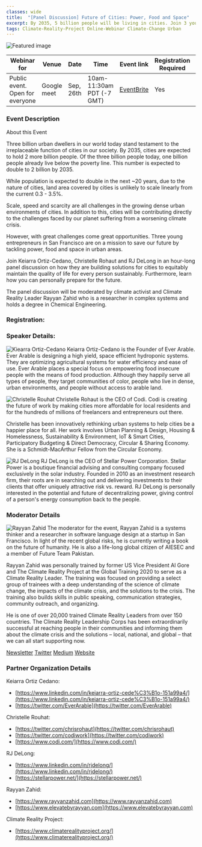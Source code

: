 ```yaml
---
classes: wide
title:  "[Panel Discussion] Future of Cities: Power, Food and Space"
excerpt: By 2035, 5 billion people will be living in cities. Join 3 young entrepreneurs from San Francisco as they discuss the green future of cities.
tags: Climate-Reality-Project Online-Webinar Climate-Change Urban
---
```


![Featured image](/assets/images/webinar/climate-reality-project/FutureOfCities.jpg)

| Webinar for               | Venue       | Date      | Time         | Event link                                                                                                                  | Registration Required | Moderator     | 
|---------------------------|-------------|-----------|--------------|-----------------------------------------------------------------------------------------------------------------------------|-----------------------|---------------| 
| Public event. Open for everyone | Google meet | Sep, 26th | 10am-11:30am PDT (-7 GMT) | [EventBrite](https://www.eventbrite.com/e/future-of-cities-power-food-and-spaces-panel-discussion-tickets-122467440411) | Yes                   | Rayyan Zahid | 


### Event Description
 About this Event

Three billion urban dwellers in our world today stand testament to the irreplaceable function of cities in our society. By 2035, cities are expected to hold 2 more billion people. Of the three billion people today, one billion people already live below the poverty line. This number is expected to double to 2 billion by 2035.

While population is expected to double in the next ~20 years, due to the nature of cities, land area covered by cities is unlikely to scale linearly from the current 0.3 - 3.5%.

Scale, speed and scarcity are all challenges in the growing dense urban environments of cities. In addition to this, cities will be contributing directly to the challenges faced by our planet suffering from a worsening climate crisis.

However, with great challenges come great opportunities. Three young entrepreneurs in San Francisco are on a mission to save our future by tackling power, food and space in urban areas.

Join Keiarra Ortiz-Cedano, Christelle Rohaut and RJ DeLong in an hour-long panel discussion on how they are building solutions for cities to equitably maintain the quality of life for every person sustainably. Furthermore, learn how you can personally prepare for the future.

The panel discussion will be moderated by climate activist and Climate Reality Leader Rayyan Zahid who is a researcher in complex systems and holds a degree in Chemical Engineering.

### Registration:

<div id="eventbrite-widget-container-122467440411"></div>

<script src="https://www.eventbrite.com/static/widgets/eb_widgets.js"></script>

<script type="text/javascript">
    var exampleCallback = function() {
        console.log('Order complete!');
    };

    window.EBWidgets.createWidget({
        // Required
        widgetType: 'checkout',
        eventId: '122467440411',
        iframeContainerId: 'eventbrite-widget-container-122467440411',

        // Optional
        iframeContainerHeight: 425,  // Widget height in pixels. Defaults to a minimum of 425px if not provided
        onOrderComplete: exampleCallback  // Method called when an order has successfully completed
    });
</script>

### Speaker Details:

![Kiearra Ortiz-Cedano](/assets/images/webinar/climate-reality-project/Keiarra.jpg)
Keiarra Ortiz-Cedano is the Founder of Ever Arable. Ever Arable is designing a high yield, space efficient hydroponic systems. They are optimizing agricultural systems for water efficiency and ease of use. Ever Arable places a special focus on empowering food insecure people with the means of food production. Although they happily serve all types of people, they target communities of color, people who live in dense, urban environments, and people without access to arable land.

![Christelle Rouhat](/assets/images/webinar/climate-reality-project/Christelle.jpg)
Christelle Rohaut is the CEO of Codi. Codi is creating the future of work by making cities more affordable for local residents and for the hundreds of millions of freelancers and entrepreneurs out there.

Christelle has been innovatively rethinking urban systems to help cities be a happier place for all. Her work involves Urban Planning & Design, Housing & Homelessness, Sustainability & Environment, IoT & Smart Cities, Participatory Budgeting & Direct Democracy, Circular & Sharing Economy. She is a Schmidt-MacArthur Fellow from the Circular Economy.

![RJ DeLong](/assets/images/webinar/climate-reality-project/RJDeLong.jpg)
RJ DeLong is the CEO of Stellar Power Corporation. Stellar Power is a boutique financial advising and consulting company focused exclusively in the solar industry. Founded in 2010 as an investment research firm, their roots are in searching out and delivering investments to their clients that offer uniquely attractive risk vs. reward. RJ DeLong is personally interested in the potential and future of decentralizing power, giving control of a person's energy consumption back to the people.

### Moderator Details

![Rayyan Zahid](/assets/images/webinar/climate-reality-project/Rayyan.jpg)
The moderator for the event, Rayyan Zahid is a systems thinker and a researcher in software language design at a startup in San Francisco. In light of the recent global risks, he is currently writing a book on the future of humanity. He is also a life-long global citizen of AIESEC and a member of Future Team Pakistan.

Rayyan Zahid was personally trained by former US Vice President Al Gore and The Climate Reality Project at the Global Training 2020 to serve as a Climate Reality Leader. The training was focused on providing a select group of trainees with a deep understanding of the science of climate change, the impacts of the climate crisis, and the solutions to the crisis. The training also builds skills in public speaking, communication strategies, community outreach, and organizing.

He is one of over 20,000 trained Climate Reality Leaders from over 150 countries. The Climate Reality Leadership Corps has been extraordinarily successful at reaching people in their communities and informing them about the climate crisis and the solutions – local, national, and global – that we can all start supporting now.

[Newsletter](www.elevatebyrayyan.com)
[Twitter](www.twitter.com/rayyanzahid)
[Medium](www.medium.com/@rayyanzahid)
[Website](www.rayyanzahid.com)


### Partner Organization Details

Keiarra Ortiz Cedano:
- [https://www.linkedin.com/in/keiarra-ortiz-cede%C3%B1o-151a99a4/](https://www.linkedin.com/in/keiarra-ortiz-cede%C3%B1o-151a99a4/)
- [https://twitter.com/EverArable](https://twitter.com/EverArable)

Christelle Rouhat:
- [https://twitter.com/chrisrohaut](https://twitter.com/chrisrohaut)
- [https://twitter.com/codiwork](https://twitter.com/codiwork)
- [https://www.codi.com/](https://www.codi.com/)

RJ DeLong:
- [https://www.linkedin.com/in/rjdelong/](https://www.linkedin.com/in/rjdelong/)
- [https://stellarpower.net/](https://stellarpower.net/)

Rayyan Zahid:
- [https://www.rayyanzahid.com](https://www.rayyanzahid.com)
- [https://www.elevatebyrayyan.com](https://www.elevatebyrayyan.com)

Climate Reality Project:
- [https://www.climaterealityproject.org/](https://www.climaterealityproject.org/)

